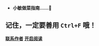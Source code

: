 
- **小敏做菜指南……:100:**

## 记住，一定要善用 `Ctrl+F` 哦！

[**联系作者**](https://gitee.com/codeslive/)
[**开启阅读**](README.md)